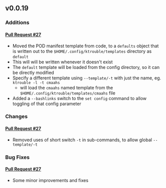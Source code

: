 ## v0.0.19

### Additions

#### [Pull Request #27](https://github.com/Maahsome/ktrouble/pull/27)

- Moved the POD manifest template from code, to a `defaults` object that is written out to the `$HOME/.config/ktrouble/templates` directory as `default`
- This will will be written whenever it doesn't exist
- The `default` template will be loaded from the config directory, so it can be directly modified
- Specify a different template using `--template/-t` with just the name, eg. `ktrouble -l -t cmaahs`
  - will load the `cmaahs` named template from the `$HOME/.config/ktrouble/templates/cmaahs` file
- Added a `--bashlinks` switch to the `set config` command to allow toggling of that config parameter


### Changes

#### [Pull Request #27](https://github.com/Maahsome/ktrouble/pull/27)

- Removed uses of short switch `-t` in sub-commands, to allow global `--template/-t`


### Bug Fixes

#### [Pull Request #27](https://github.com/Maahsome/ktrouble/pull/27)

- Some minor improvements and fixes

